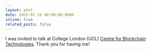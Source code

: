 ```yaml
---
layout: post
date: 2025-07-16 00:00:00-0400
inline: true
related_posts: false
---
```

I was invited to talk at College London (UCL) [Centre for Blockchain Technologies](https://www.linkedin.com/events/7349069350990929921/comments/). Thank you for having me! 